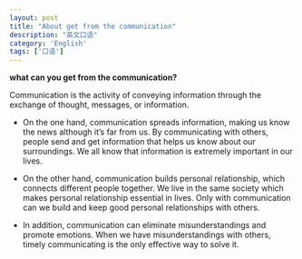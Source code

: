 ```yaml
---
layout: post
title: "About get from the communication"
description: "英文口语"
category: 'English' 
tags: ['口语']
---
```



**what can you get from the communication?**

 Communication is the activity of conveying information through the exchange of thought, messages, or information. 

- On the one hand, communication spreads information, making us know the news although it’s far from us. By communicating with others, people send and get information that helps us know about our surroundings. We all know that information is extremely important in our lives. 

- On the other hand, communication builds personal relationship, which connects different people together. We live in the same society which makes personal relationship essential in lives. Only with communication can we build and keep good personal relationships with others.

- In addition, communication can eliminate misunderstandings and promote emotions. When we have misunderstandings with others, timely communicating is the only effective way to solve it. 


<!--more-->






